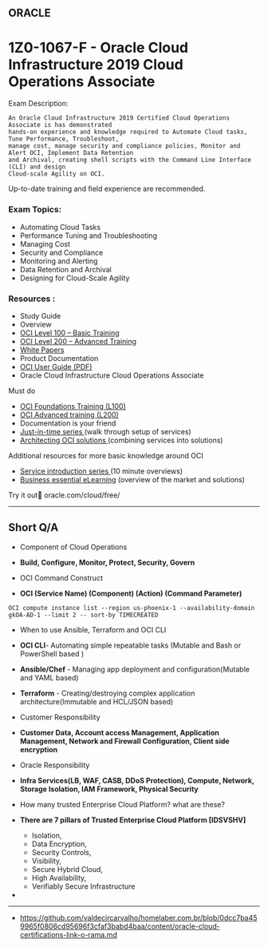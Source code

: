 
## ORACLE

# 1Z0-1067-F - Oracle Cloud Infrastructure 2019 Cloud Operations Associate 

Exam Description:

```
An Oracle Cloud Infrastructure 2019 Certified Cloud Operations Associate is has demonstrated 
hands-on experience and knowledge required to Automate Cloud tasks, Tune Performance, Troubleshoot, 
manage cost, manage security and compliance policies, Monitor and Alert OCI, Implement Data Retention
and Archival, creating shell scripts with the Command Line Interface (CLI) and design 
Cloud-scale Agility on OCI.
```

Up-to-date training and field experience are recommended.

### Exam Topics:

- Automating Cloud Tasks
- Performance Tuning and Troubleshooting 
- Managing Cost
- Security and Compliance
- Monitoring and Alerting
- Data Retention and Archival
- Designing for Cloud-Scale Agility
  
### Resources :
- Study Guide 
- Overview 
- [OCI Level 100 – Basic Training](https://www.oracle.com/cloud/iaas/training/foundation.html) 
- [OCI Level 200 – Advanced Training](https://www.oracle.com/cloud/iaas/training/advanced.html) 
- [White Papers](https://docs.cloud.oracle.com/en-us/iaas/Content/General/Reference/aqswhitepapers.htm)
- Product Documentation 
- [OCI User Guide (PDF)](https://docs.cloud.oracle.com/en-us/iaas/pdf/ug/OCI_User_Guide.pdf)
- Oracle Cloud Infrastructure Cloud Operations Associate


Must do
- [OCI Foundations Training (L100)](https://www.oracle.com/cloud/iaas/training/foundation.html) 
- [OCI Advanced training (L200)](https://www.oracle.com/cloud/iaas/training/advanced.html)
- Documentation is your friend
- [Just-in-time series ](https://apexapps.oracle.com/pls/apex/f?p=44785:141:101016828286729::::P141_PAGE_ID,P141_SECTION_ID:521,3648)(walk through setup of services)
- [Architecting OCI solutions ](https://apexapps.oracle.com/pls/apex/f?p=44785:141:106064013608953::::P141_PAGE_ID,P141_SECTION_ID:521,3647)(combining services into solutions)

Additional resources for more basic knowledge around OCI
- [Service introduction series ](https://apexapps.oracle.com/pls/apex/f?p=44785:141:101016828286729::::P141_PAGE_ID,P141_SECTION_ID:521,3649)(10 minute overviews)
- [Business essential eLearning](https://apexapps.oracle.com/pls/apex/f?p=44785:141:101016828286729::::P141_PAGE_ID,P141_SECTION_ID:521,3644) (overview of the market and solutions)


Try it out
oracle.com/cloud/free/

-----------------------

## Short Q/A
- Component of Cloud Operations
- **Build, Configure, Monitor, Protect, Security, Govern**

- OCI Command Construct
- **OCI (Service Name) (Component) (Action) (Command Parameter)**
```
OCI compute instance list --region us-phoenix-1 --availability-domain gkOA-AD-1 --limit 2 -- sort-by TIMECREATED
```

- When to use Ansible, Terraform and OCI CLI
- **OCI CLI**- Automating simple repeatable tasks (Mutable and Bash or PowerShell based )
- **Ansible/Chef** - Managing app deployment and configuration(Mutable and YAML based)
- **Terraform** - Creating/destroying complex application architecture(Immutable and HCL/JSON based)

- Customer Responsibility 
- **Customer Data, Account access Management, Application Management, Network and Firewall Configuration, Client side encryption**

- Oracle Responsibility
- **Infra Services(LB, WAF, CASB, DDoS Protection), Compute, Network, Storage Isolation, IAM Framework, Physical Security**

- How many trusted Enterprise Cloud Platform? what are these?
- **There are 7 pillars of Trusted Enterprise Cloud Platform [IDSVSHV]**
   - Isolation,
   - Data Encryption, 
   - Security Controls, 
   - Visibility, 
   - Secure Hybrid Cloud, 
   - High Availability, 
   - Verifiably Secure Infrastructure

- 


















-----------------------


- https://github.com/valdecircarvalho/homelaber.com.br/blob/0dcc7ba459965f0806cd95696f3cfaf3babd4baa/content/oracle-cloud-certifications-link-o-rama.md
